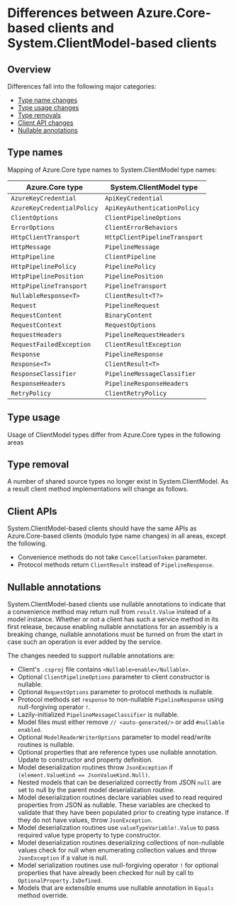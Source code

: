 # Differences between Azure.Core-based clients and System.ClientModel-based clients

## Overview

Differences fall into the following major categories:

- [Type name changes](#type-names)
- [Type usage changes](#type-usage)
- [Type removals](#type-removal)
- [Client API changes](#client-apis)
- [Nullable annotations](#nullable-annotations)

## Type names

Mapping of Azure.Core type names to System.ClientModel type names:

| Azure.Core type | System.ClientModel type |
| ------------- | ------------- |
| `AzureKeyCredential` | `ApiKeyCredential` |
| `AzureKeyCredentialPolicy` | `ApiKeyAuthenticationPolicy` |
| `ClientOptions` | `ClientPipelineOptions` |
| `ErrorOptions` | `ClientErrorBehaviors` |
| `HttpClientTransport` | `HttpClientPipelineTransport` |
| `HttpMessage` | `PipelineMessage` |
| `HttpPipeline` | `ClientPipeline` |
| `HttpPipelinePolicy` | `PipelinePolicy` |
| `HttpPipelinePosition` | `PipelinePosition` |
| `HttpPipelineTransport` | `PipelineTransport` |
| `NullableResponse<T>` | `ClientResult<T?>` |
| `Request` | `PipelineRequest` |
| `RequestContent` | `BinaryContent` |
| `RequestContext` | `RequestOptions` |
| `RequestHeaders` | `PipelineRequestHeaders` |
| `RequestFailedException` | `ClientResultException` |
| `Response` | `PipelineResponse` |
| `Response<T>` | `ClientResult<T>` |
| `ResponseClassifier` | `PipelineMessageClassifier` |
| `ResponseHeaders` | `PipelineResponseHeaders` |
| `RetryPolicy` | `ClientRetryPolicy` |

## Type usage

Usage of ClientModel types differ from Azure.Core types in the following areas

## Type removal

A number of shared source types no longer exist in System.ClientModel.  As a result client method implementations will change as follows.

## Client APIs

System.ClientModel-based clients should have the same APIs as Azure.Core-based clients (modulo type name changes) in all areas, except the following.

- Convenience methods do not take `CancellationToken` parameter.
- Protocol methods return `ClientResult` instead of `PipelineResponse`.

## Nullable annotations

System.ClientModel-based clients use nullable annotations to indicate that a convenience method may return null from `result.Value` instead of a model instance.  Whether or not a client has such a service method in its first release, because enabling nullable annotations for an assembly is a breaking change, nullable annotations must be turned on from the start in case such an operation is ever added by the service.

The changes needed to support nullable annotations are:

- Client's `.csproj` file contains `<Nullable>enable</Nullable>`.
- Optional `ClientPipelineOptions` parameter to client constructor is nullable.
- Optional `RequestOptions` parameter to protocol methods is nullable.
- Protocol methods set `response` to non-nullable `PipelineResponse` using null-forgiving operator `!`.
- Lazily-initialized `PipelineMessageClassifier` is nullable.
- Model files must either remove `// <auto-generated/>` or add `#nullable enabled`.
- Optional `ModelReaderWriterOptions` parameter to model read/write routines is nullable.
- Optional properties that are reference types use nullable annotation.  Update to constructor and property definition.
- Model deserialization routines throw `JsonException` if `(element.ValueKind == JsonValueKind.Null)`.
- Nested models that can be deserialized correctly from JSON `null` are set to null by the parent model deserialization routine.
- Model deserialization routines declare variables used to read required properties from JSON as nullable.  These variables are checked to validate that they have been populated prior to creating type instance.  If they do not have values, throw `JsonException`.
- Model deserialization routines use `valueTypeVariable!.Value` to pass required value type property to type constructor.
- Model deserialization routines deserializing collections of non-nullable values check for null when enumerating collection values and throw `JsonException` if a value is null.
- Model serialization routines use null-forgiving operator `!` for optional properties that have already been checked for null by call to `OptionalProperty.IsDefined`.
- Models that are extensible enums use nullable annotation in `Equals` method override.
